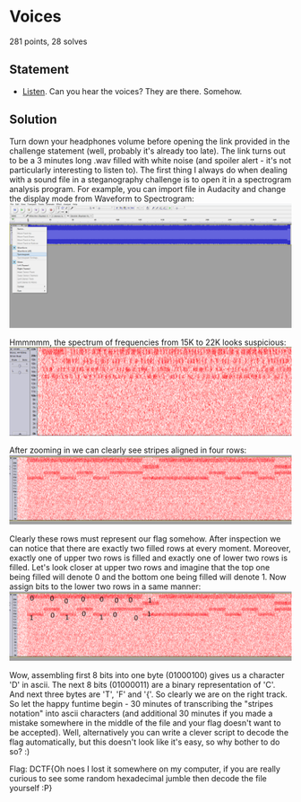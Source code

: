 Voices
======
281 points, 28 solves

Statement
---------

* [Listen](https://dctf.def.camp/dctf-18-quals-81249812/voices.wav). Can you hear the voices? They are there. Somehow. 

Solution
--------

Turn down your headphones volume before opening the link provided in the challenge statement (well, probably it's already too late). The link turns out to be a 3 minutes long .wav filled with white noise (and spoiler alert - it's not particularly interesting to listen to). 
The first thing I always do when dealing with a sound file in a steganography challenge is to open it in a spectrogram analysis program. For example, you can import file in Audacity and change the display mode from Waveform to Spectrogram:
![woah](voices1.png)

Hmmmmm, the spectrum of frequencies from 15K to 22K looks suspicious:
![wow](voices2.png)

After zooming in we can clearly see stripes aligned in four rows:
![truly amazing](voices3.png)

Clearly these rows must represent our flag somehow. After inspection we can notice that there are exactly two filled rows at every moment. Moreover, exactly one of upper two rows is filled and exactly one of lower two rows is filled. Let's look closer at upper two rows and imagine that the top one being filled will denote 0 and the bottom one being filled will denote 1. Now assign bits to the lower two rows in a same manner:
![incredible](voices4.png)

Wow, assembling first 8 bits into one byte (01000100) gives us a character 'D' in ascii. The next 8 bits (01000011) are a binary representation of 'C'. And next three bytes are 'T', 'F' and '{'. So clearly we are on the right track.
So let the happy funtime begin - 30 minutes of transcribing the "stripes notation" into ascii characters (and additional 30 minutes if you made a mistake somewhere in the middle of the file and your flag doesn't want to be accepted). Well, alternatively you can write a clever script to decode the flag automatically, but this doesn't look like it's easy, so why bother to do so? :)

Flag: DCTF{Oh noes I lost it somewhere on my computer, if you are really curious to see some random hexadecimal jumble then decode the file yourself :P} 
